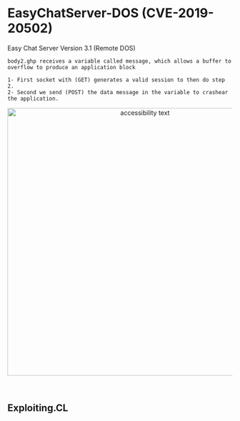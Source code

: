 # EasyChatServer-DOS (CVE-2019-20502)
Easy Chat Server Version 3.1 (Remote DOS)

```
body2.ghp receives a variable called message, which allows a buffer to overflow to produce an application block

1- First socket with (GET) generates a valid session to then do step 2.
2- Second we send (POST) the data message in the variable to crashear the application.
```

<p align="center">
  <img src="https://github.com/s1kr10s/EasyChatServer-DOS/blob/master/poc.png" width="600" alt="accessibility text">
</p>
<br>


## Exploiting.CL
